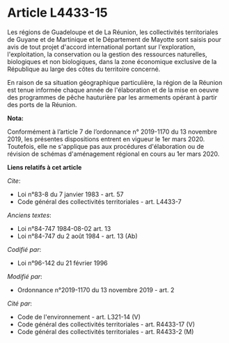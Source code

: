 # Article L4433-15

Les régions de Guadeloupe et de La Réunion, les collectivités territoriales de Guyane et de Martinique et le Département de
Mayotte sont saisis pour avis de tout projet d'accord international portant sur l'exploration, l'exploitation, la
conservation ou la gestion des ressources naturelles, biologiques et non biologiques, dans la zone économique exclusive de la
République au large des côtes du territoire concerné.

En raison de sa situation géographique particulière, la région de la Réunion est tenue informée chaque année de l'élaboration
et de la mise en oeuvre des programmes de pêche hauturière par les armements opérant à partir des ports de la Réunion.

**Nota:**

Conformément à l’article 7 de l’ordonnance n° 2019-1170 du 13 novembre 2019, les présentes dispositions entrent en vigueur le
1er mars 2020. Toutefois, elle ne s'applique pas aux procédures d'élaboration ou de révision de schémas d'aménagement
régional en cours au 1er mars 2020.

**Liens relatifs à cet article**

_Cite_:

  - Loi n°83-8 du 7 janvier 1983 - art. 57
  - Code général des collectivités territoriales - art. L4433-7

_Anciens textes_:

  - Loi n°84-747 1984-08-02 art. 13
  - Loi n°84-747 du 2 août 1984 - art. 13 (Ab)

_Codifié par_:

  - Loi n°96-142 du 21 février 1996

_Modifié par_:

  - Ordonnance n°2019-1170 du 13 novembre 2019 - art. 2

_Cité par_:

  - Code de l'environnement - art. L321-14 (V)
  - Code général des collectivités territoriales - art. R4433-17 (V)
  - Code général des collectivités territoriales - art. R4433-2 (M)

